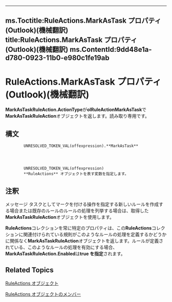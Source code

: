 

---
ms.Toctitle:RuleActions.MarkAsTask プロパティ (Outlook)(機械翻訳)
title:RuleActions.MarkAsTask プロパティ (Outlook)(機械翻訳)
ms.ContentId:9dd48e1a-d780-0923-11b0-e980c1fe19ab
---
# RuleActions.MarkAsTask プロパティ (Outlook)(機械翻訳)




**MarkAsTaskRuleAction.ActionType**が**olRuleActionMarkAsTask**で**MarkAsTaskRuleAction**オブジェクトを返します。読み取り専用です。

## 構文

            UNRESOLVED_TOKEN_VAL(offexpression).**MarkAsTask**




            UNRESOLVED_TOKEN_VAL(offexpression)
            **RuleActions** オブジェクトを表す変数を指定します。



## 注釈
メッセージ タスクとしてマークを付ける操作を指定する新しいルールを作成する場合または既存のルールのルールの処理を列挙する場合は、取得した**MarkAsTaskRuleAction**オブジェクトを使用します。



**RuleActions**コレクションを常に特定のプロパティは、この**RuleActions**コレクションに関連付けられている規則がこのようなルールの処理を定義するかどうかに関係なく**MarkAsTaskRuleAction**オブジェクトを返します。ルールが定義されている、このようなルールの処理を有効にする場合、 **MarkAsTaskRuleAction.Enabled**は**true を指定**されます。



## Related Topics

[RuleActions オブジェクト](82ba76cd-86a4-3372-cb51-2df1d58c8b71.md)

[RuleActions オブジェクトのメンバー](ea4c7acb-2ce2-ecf9-046f-2eb48d4935bb.md)




